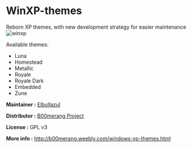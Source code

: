 # WinXP-themes

Reborn XP themes, with new development strategy for easier maintenance
![winxp](http://b00merang.weebly.com/uploads/1/6/8/1/16813022/screenshot-2016-11-29-11-13-38-1-orig_orig.png)

Available themes:
- Luna
- Homestead
- Metallic
- Royale
- Royale Dark
- Embedded
- Zune

**Maintainer :** [Elbullazul](https://github.com/Elbullazul)

**Distributor :** [B00merang Project](https://github.com/B00merang-Project)

**License :** GPL v3

**More info :** http://b00merang.weebly.com/windows-xp-themes.html
